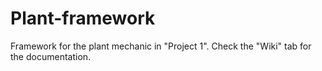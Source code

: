 # Plant-framework
Framework for the plant mechanic in "Project 1".
Check the "Wiki" tab for the documentation.

